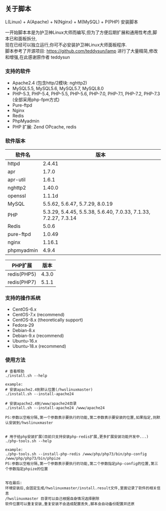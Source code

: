 ## 关于脚本
L(Linux) + A(Apache) + N(Nginx) + M(MySQL) + P(PHP) 安装脚本<br/>

一开始脚本本是为护卫神Linux大师而编写,但为了方便后期扩展和通用性考虑,脚本已和面板拆分,<br/>
现在已经可以独立运行,你可不必安装护卫神Linux大师面板程序.<br/>
脚本参考了开源项目: https://github.com/teddysun/lamp 进行了大量精简,修改和增强,在此感谢原作者 teddysun<br/>

### 支持的软件
- Apache2.4 (包含http/2模块: nghttp2)
- MySQL5.5, MySQL5.6, MySQL5.7, MySQL8.0
- PHP-5.3, PHP-5.4, PHP-5.5, PHP-5.6, PHP-7.0, PHP-7.1, PHP-7.2, PHP-7.3 (全部采用php-fpm方式)
- Pure-ftpd
- Nginx
- Redis
- PhpMyadmin
- PHP 扩展: Zend OPcache, redis

### 软件版本
|软件名|版本|
|---|---|
|httpd|2.4.41|
|apr|1.7.0|
|apr-util|1.6.1|
|nghttp2|1.40.0|
|openssl|1.1.1d|
|MySQL|5.5.62, 5.6.47, 5.7.29, 8.0.19|
|PHP|5.3.29, 5.4.45, 5.5.38, 5.6.40, 7.0.33, 7.1.33, 7.2.27, 7.3.14|
|Redis|5.0.6|
|pure-ftpd|1.0.49|
|nginx|1.16.1|
|phpmyadmin|4.9.4|

|PHP扩展|版本|
|---|---|
|redis(PHP5)|4.3.0|
|redis(PHP7)|5.1.1|

### 支持的操作系统
- CentOS-6.x
- CentOS-7.x (recommend)
- CentOS-8.x (theoretically support)
- Fedora-29
- Debian-8.x
- Debian-9.x (recommend)
- Ubuntu-16.x
- Ubuntu-18.x (recommend)

### 使用方法
```
# 查看帮助
./install.sh --help

example:
# 安装apache2.4到默认位置(/hwslinuxmaster)
./install.sh --install-apache24 

# 安装apache2.4到/www/apache24目录
./install.sh --install-apache24 /www/apache24 

PS:参数以空格分隔,第一个参数表示要执行的功能,第二参数表示要安装的位置,如果指定,则默认安装到/hwslinuxmaster


# 用于给php安装扩展(目前只支持安装php-redis扩展,更多扩展安装功能开发中...)
./php-tools.sh --help

example:
./php-tools.sh --install-php-redis /www/php/php73/bin/php-config /www/php/php73/bin/phpize
PS:参数以空格分隔,第一个参数表示要执行的功能,第二个参数指定php-config的位置,第三个参数指定phpize的位置


写在最后:
环境安装后,会固定生成/hwslinuxmaster/install.result文件,里面记录了软件的相关信息
/hwslinuxmaster 目录可以自己根据自身情况选择删除
软件位置可以重复安装,重复安装不会造成配置丢失,脚本会自动备份配置并还原
```
